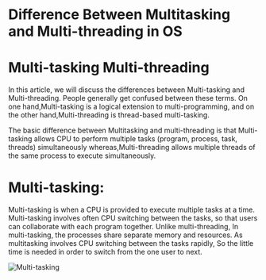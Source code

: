 # Difference Between Multitasking and Multi-threading in OS



# Multi-tasking   Multi-threading

In this article, we will discuss the differences between Multi-tasking and Multi-threading. People generally get confused between these terms. On one hand,Multi-tasking is a logical extension to multi-programming, and on the other hand,Multi-threading is thread-based multi-tasking.

The basic difference between Multitasking and multi-threading is that Multi-tasking allows CPU to perform multiple tasks (program, process, task, threads) simultaneously whereas,Multi-threading allows multiple threads of the same process to execute simultaneously.

# Multi-tasking:

Multi-tasking is when a CPU is provided to execute multiple tasks at a time. Multi-tasking involves often CPU switching between the tasks, so that users can collaborate with each program together. Unlike multi-threading, In multi-tasking, the processes share separate memory and resources. As multitasking involves CPU switching between the tasks rapidly, So the little time is needed in order to switch from the one user to next.

![Multi-tasking](/images.screen2.png)


<!-- # Multi-threading:

Multi-threading is a system in which many threads are created from a process through which the computer power is increased. In multi-threading, CPU is provided in order to execute many threads from a process at a time, and in multi-threading, process creation is performed according to cost. Unlike multitasking, multi-threading provides the same memory and resources to the processes for execution.


![Multi-threading](/images/screen1.png) -->
